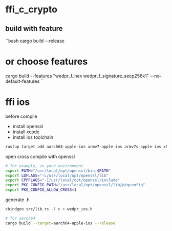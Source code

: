 # ffi_c_crypto

## build with feature

``bash
cargo build --release
# or choose features
cargo build --features "wedpr_f_hex wedpr_f_signature_secp256k1" --no-default-features
``

# ffi ios

before compile 

- install openssl
- install xcode
- install ios toolchain

```bash
rustup target add aarch64-apple-ios armv7-apple-ios armv7s-apple-ios x86_64-apple-ios i386-apple-ios
```

open cross compile with openssl

```bash
# for example, in your environment
export PATH="/usr/local/opt/openssl/bin:$PATH"
export LDFLAGS="-L/usr/local/opt/openssl/lib"
export CPPFLAGS="-I/usr/local/opt/openssl/include"
export PKG_CONFIG_PATH="/usr/local/opt/openssl/lib/pkgconfig"
export PKG_CONFIG_ALLOW_CROSS=1
```

generate .h

```bash
cbindgen src/lib.rs -l c > wedpr_ios.h
```

```bash
# for aarch64
cargo build --target=aarch64-apple-ios --release
```